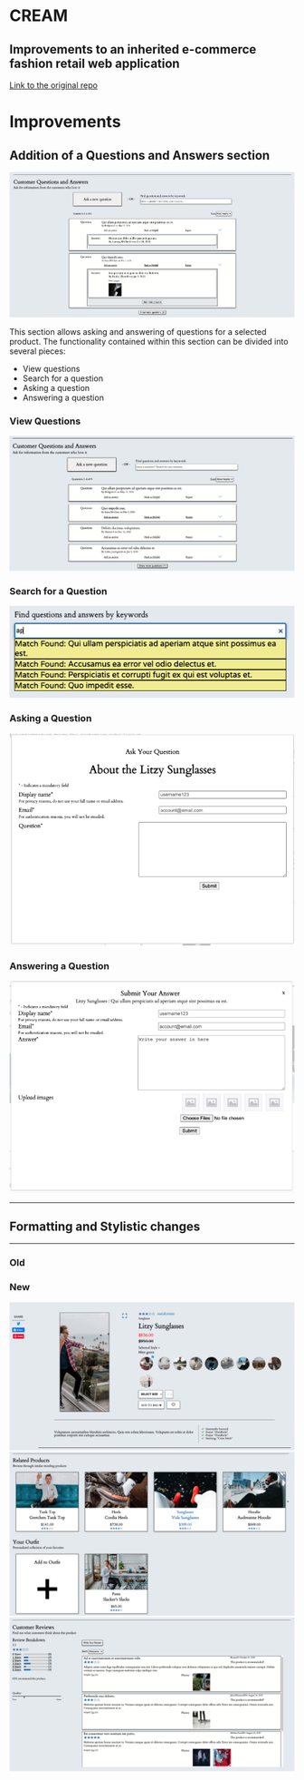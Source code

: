 # CREAM
## Improvements to an inherited e-commerce fashion retail web application


[Link to the original repo](https://github.com/The-Backers/FEC)

# Improvements

## Addition of a Questions and Answers section

![](documentation/QAScreen.png)

This section allows asking and answering of questions for a selected product. The functionality contained within this section can be divided into several pieces:
- View questions
- Search for a question
- Asking a question
- Answering a question

### View Questions

![](documentation/Accordion.png)


### Search for a Question

![](documentation/Search.png)

### Asking a Question

![](documentation/QuestionModal.png)

### Answering a Question

![](documentation/AnswerModal.png)


---
## Formatting and Stylistic changes
---

### Old



### New

![](documentation/ProductsScreen.png)
![](documentation/RelatedScreen.png)
![](documentation/ReviewsScreen.png)


